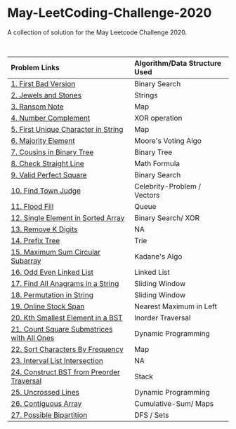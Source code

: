 # May-LeetCoding-Challenge-2020

A collection of solution for the May Leetcode Challenge 2020.

<br />


| Problem Links | Algorithm/Data Structure Used |
| :--- | :--- |
| [1. First Bad Version](https://leetcode.com/problems/first-bad-version/) | Binary Search |
| [2. Jewels and Stones](https://leetcode.com/problems/jewels-and-stones/) | Strings |
| [3. Ransom Note](https://leetcode.com/problems/ransom-note/) | Map |
| [4. Number Complement](https://leetcode.com/problems/number-complement/) | XOR operation |
| [5. First Unique Character in String](https://leetcode.com/problems/first-unique-character-in-a-string/) | Map |
| [6. Majority Element](https://leetcode.com/problems/majority-element/) | Moore's Voting Algo |
| [7. Cousins in Binary Tree](https://leetcode.com/problems/cousins-in-binary-tree/) | Binary Tree |
| [8. Check Straight Line](https://leetcode.com/problems/check-if-it-is-a-straight-line/) | Math Formula |
| [9. Valid Perfect Square](https://leetcode.com/problems/valid-perfect-square/) | Binary Search |
| [10. Find Town Judge](https://leetcode.com/problems/find-the-town-judge/) | Celebrity-Problem / Vectors
| [11. Flood Fill](https://leetcode.com/problems/flood-fill/) | Queue |
| [12. Single Element in Sorted Array](https://leetcode.com/problems/single-element-in-a-sorted-array/) | Binary Search/ XOR |
| [13. Remove K Digits](https://leetcode.com/problems/remove-k-digits/) | NA |
| [14. Prefix Tree](https://leetcode.com/problems/implement-trie-prefix-tree/) | Trie |
| [15. Maximum Sum Circular Subarray](https://leetcode.com/problems/maximum-sum-circular-subarray/) | Kadane's Algo|
| [16. Odd Even Linked List](https://leetcode.com/problems/odd-even-linked-list/)| Linked List
| [17. Find All Anagrams in a String](https://leetcode.com/problems/find-all-anagrams-in-a-string/) | Sliding Window
| [18. Permutation in String](https://leetcode.com/problems/permutation-in-string/) | Sliding Window
| [19. Online Stock Span](https://leetcode.com/problems/online-stock-span/) | Nearest Maximum in Left |
| [20. Kth Smallest Element in a BST](https://leetcode.com/problems/kth-smallest-element-in-a-bst/) | Inorder Traversal
| [21. Count Square Submatrices with All Ones](https://leetcode.com/problems/count-square-submatrices-with-all-ones/) | Dynamic Programming|
| [22. Sort Characters By Frequency](https://leetcode.com/problems/sort-characters-by-frequency/) | Map|
| [23. Interval List Intersection](https://leetcode.com/problems/interval-list-intersections/) | NA
| [24. Construct BST from Preorder Traversal](https://leetcode.com/problems/construct-binary-search-tree-from-preorder-traversal/)| Stack
| [25. Uncrossed Lines](https://leetcode.com/problems/uncrossed-lines/) | Dynamic Programming|
| [26. Contiguous Array](https://leetcode.com/problems/contiguous-array/) | Cumulative-Sum/ Maps
| [27. Possible Bipartition](https://leetcode.com/problems/possible-bipartition/) | DFS / Sets













